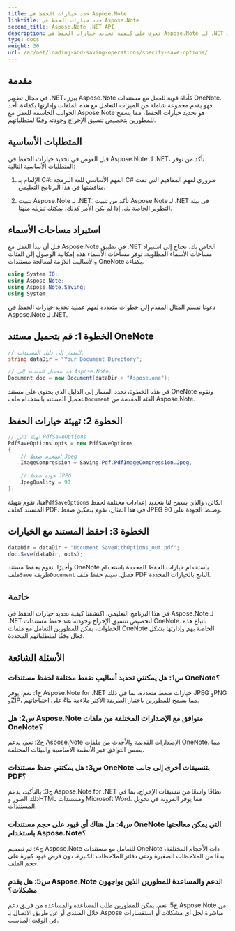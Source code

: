 ```yaml
---
title: حدد خيارات الحفظ في Aspose.Note
linktitle: حدد خيارات الحفظ في Aspose.Note
second_title: Aspose.Note .NET API
description: تعرف على كيفية تحديد خيارات الحفظ في Aspose.Note لـ .NET لتخصيص تنسيق الإخراج وجودة مستندات OneNote.
type: docs
weight: 30
url: /ar/net/loading-and-saving-operations/specify-save-options/
---
```

## مقدمة

في مجال تطوير .NET، يبرز Aspose.Note كأداة قوية للعمل مع مستندات OneNote. فهو يقدم مجموعة شاملة من الميزات للتعامل مع هذه الملفات وإدارتها بكفاءة. أحد الجوانب الحاسمة للعمل مع Aspose.Note هو تحديد خيارات الحفظ، مما يسمح للمطورين بتخصيص تنسيق الإخراج وجودته وفقًا لمتطلباتهم.

## المتطلبات الأساسية

قبل الغوص في تحديد خيارات الحفظ في Aspose.Note لـ .NET، تأكد من توفر المتطلبات الأساسية التالية:

1. الإلمام بـ C#: الفهم الأساسي للغة البرمجة C# ضروري لفهم المفاهيم التي تمت مناقشتها في هذا البرنامج التعليمي.
   
2.  تثبيت Aspose.Note لـ .NET: تأكد من تثبيت Aspose.Note لـ .NET في بيئة التطوير الخاصة بك. إذا لم يكن الأمر كذلك، يمكنك تنزيله من[هنا](https://releases.aspose.com/note/net/).

## استيراد مساحات الأسماء

قبل أن تبدأ العمل مع Aspose.Note في تطبيق .NET الخاص بك، تحتاج إلى استيراد مساحات الأسماء المطلوبة. توفر مساحات الأسماء هذه إمكانية الوصول إلى الفئات والأساليب اللازمة لمعالجة مستندات OneNote بكفاءة.

```csharp
using System.IO;
using Aspose.Note;
using Aspose.Note.Saving;
using System;
```

دعونا نقسم المثال المقدم إلى خطوات متعددة لفهم عملية تحديد خيارات الحفظ في Aspose.Note لـ .NET.

## الخطوة 1: قم بتحميل مستند OneNote

```csharp
// المسار إلى دليل المستندات.
string dataDir = "Your Document Directory";

// قم بتحميل المستند إلى Aspose.Note.
Document doc = new Document(dataDir + "Aspose.one");
```

 في هذه الخطوة، نحدد المسار إلى الدليل الذي يحتوي على مستند OneNote ونقوم بتحميل المستند باستخدام ملف`Document` الفئة المقدمة من Aspose.Note.

## الخطوة 2: تهيئة خيارات الحفظ

```csharp
// تهيئة كائن PdfSaveOptions
PdfSaveOptions opts = new PdfSaveOptions
{
    // استخدم ضغط Jpeg
    ImageCompression = Saving.Pdf.PdfImageCompression.Jpeg,
    
    // جودة ضغط JPEG
    JpegQuality = 90
};
```

 هنا، نقوم بتهيئة`PdfSaveOptions` الكائن، والذي يسمح لنا بتحديد إعدادات مختلفة لحفظ المستند كملف PDF. في هذا المثال، نقوم بتمكين ضغط JPEG وضبط الجودة على 90.

## الخطوة 3: احفظ المستند مع الخيارات

```csharp
dataDir = dataDir + "Document.SaveWithOptions_out.pdf";
doc.Save(dataDir, opts);
```

 وأخيرًا، نقوم بحفظ مستند OneNote باستخدام خيارات الحفظ المحددة باستخدام ملف`Save` طريقة`Document` فصل. سيتم حفظ ملف PDF الناتج بالخيارات المحددة.

## خاتمة

في هذا البرنامج التعليمي، اكتشفنا كيفية تحديد خيارات الحفظ في Aspose.Note لـ .NET لتخصيص تنسيق الإخراج وجودته عند حفظ مستندات OneNote. باتباع هذه الخطوات، يمكن للمطورين التعامل مع ملفات OneNote الخاصة بهم وإدارتها بشكل فعال وفقًا لمتطلباتهم المحددة.

## الأسئلة الشائعة

### س1: هل يمكنني تحديد أساليب ضغط مختلفة لحفظ مستندات OneNote؟

ج1: نعم، يوفر Aspose.Note for .NET خيارات ضغط متعددة، بما في ذلك JPEG وPNG وZIP، مما يسمح للمطورين باختيار الطريقة الأكثر ملاءمة بناءً على احتياجاتهم.

### س2: هل Aspose.Note متوافق مع الإصدارات المختلفة من ملفات OneNote؟

ج2: نعم، يدعم Aspose.Note الإصدارات القديمة والأحدث من ملفات OneNote، مما يضمن التوافق عبر الأنظمة الأساسية والبيئات المختلفة.

### س3: هل يمكنني حفظ مستندات OneNote بتنسيقات أخرى إلى جانب PDF؟

ج3: بالتأكيد، يدعم Aspose.Note for .NET نطاقًا واسعًا من تنسيقات الإخراج، بما في ذلك الصور وHTML ومستندات Microsoft Word، مما يوفر المرونة في تحويل المستندات.

### س4: هل هناك أي قيود على حجم مستندات OneNote التي يمكن معالجتها باستخدام Aspose.Note؟

ج4: تم تصميم Aspose.Note للتعامل مع مستندات OneNote ذات الأحجام المختلفة، بدءًا من الملاحظات الصغيرة وحتى دفاتر الملاحظات الكبيرة، دون فرض قيود كبيرة على حجم الملف.

### س5: هل يقدم Aspose.Note الدعم والمساعدة للمطورين الذين يواجهون مشكلات؟

ج5: نعم، يمكن للمطورين طلب المساعدة والمساعدة من فريق دعم Aspose.Note من خلال المنتدى أو عن طريق الاتصال بـ Aspose مباشرة لحل أي مشكلات أو استفسارات في الوقت المناسب.